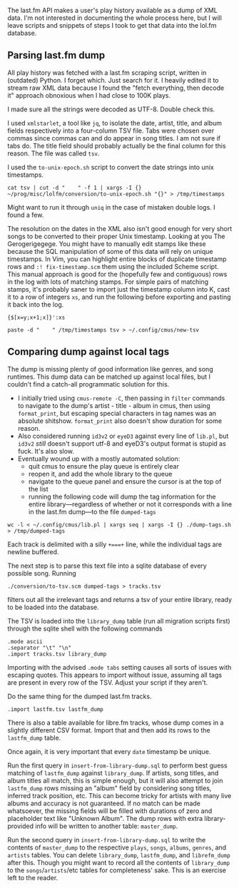 The last.fm API makes a user's play history available as a dump of XML data. I'm not interested in documenting the whole process here, but I will leave scripts and snippets of steps I took to get that data into the lol.fm database.

## Parsing last.fm dump

All play history was fetched with a last.fm scraping script, written in (outdated) Python. I forget which. Just search for it. I heavily edited it to stream raw XML data because I found the "fetch everything, then decode it" approach obnoxious when I had close to 100K plays.

I made sure all the strings were decoded as UTF-8. Double check this.

I used `xmlstarlet`, a tool like `jq`, to isolate the date, artist, title, and album fields respectively into a four-column TSV file. Tabs were chosen over commas since commas can and do appear in song titles. I am not sure if tabs do. The title field should probably actually be the final column for this reason. The file was called `tsv`.

I used the `to-unix-epoch.sh` script to convert the date strings into unix timestamps.

```
cat tsv | cut -d "    " -f 1 | xargs -I {} ~/prog/misc/lolfm/conversion/to-unix-epoch.sh "{}" > /tmp/timestamps
```

Might want to run it through `uniq` in the case of mistaken double logs. I found a few.

The resolution on the dates in the XML also isn't good enough for very short songs to be converted to their proper Unix timestamp. Looking at you The Gerogerigegege. You might have to manually edit stamps like these because the SQL manipulation of some of this data will rely on unique timestamps. In Vim, you can highlight entire blocks of duplicate timestamp rows and `:! fix-timestamp.scm` them using the included Scheme script. This manual approach is good for the (hopefully few and contiguous) rows in the log with lots of matching stamps. For simple pairs of matching stamps, it's probably saner to import just the timestamp column into K, cast it to a row of integers `xs`, and run the following before exporting and pasting it back into the log.

```
{$[x=y;x+1;x]}':xs

paste -d "    " /tmp/timestamps tsv > ~/.config/cmus/new-tsv
```


## Comparing dump against local tags

The dump is missing plenty of good information like genres, and song runtimes. This dump data can be matched up against local files, but I couldn't find a catch-all programmatic solution for this.

- I initially tried using `cmus-remote -C`, then passing in `filter` commands to navigate to the dump's artist - title - album in cmus, then using `format_print`, but escaping special characters in tag names was an absolute shitshow. `format_print` also doesn't show duration for some reason.
- Also considered running `id3v2` or `eyeD3` against every line of `lib.pl`, but `id3v2` _still_ doesn't support utf-8 and eyeD3's output format is stupid as fuck. It's also slow. 
- Eventually wound up with a mostly automated solution:
  - quit cmus to ensure the play queue is entirely clear
  - reopen it, and add the whole library to the queue
  - navigate to the queue panel and ensure the cursor is at the top of the list
  - running the following code will dump the tag information for the entire library—regardless of whether or not it corresponds with a line in the last.fm dump—to the file `dumped-tags`

```
wc -l < ~/.config/cmus/lib.pl | xargs seq | xargs -I {} ./dump-tags.sh > /tmp/dumped-tags
```

Each track is delimited with a silly `+===+` line, while the individual tags are newline buffered.

The next step is to parse this text file into a sqlite database of every possible song. Running

```
./conversion/to-tsv.scm dumped-tags > tracks.tsv
```

filters out all the irrelevant tags and returns a tsv of your entire library, ready to be loaded into the database.

The TSV is loaded into the `library_dump` table (run all migration scripts first) through the sqlite shell with the following commands

```
.mode ascii
.separator "\t" "\n"
.import tracks.tsv library_dump
```

Importing with the advised `.mode tabs` setting causes all sorts of issues with escaping quotes. This appears to import without issue, assuming all tags are present in every row of the TSV. Adjust your script if they aren't.

Do the same thing for the dumped last.fm tracks.

```
.import lastfm.tsv lastfm_dump
```

There is also a table available for libre.fm tracks, whose dump comes in a slightly different CSV format. Import that and then add its rows to the `lastfm_dump` table.

Once again, it is very important that every `date` timestamp be unique.

Run the first query in `insert-from-library-dump.sql` to perform best guess matching of `lastfm_dump` against `library_dump`. If artists, song titles, and album titles all match, this is simple enough, but it will also attempt to join `lastfm_dump` rows missing an "album" field by considering song titles, inferred track position, etc. This can become tricky for artists with many live albums and accuracy is not guaranteed. If no match can be made whatsoever, the missing fields will be filled with durations of zero and placeholder text like "Unknown Album". The dump rows with extra library-provided info will be written to another table: `master_dump`.

Run the second query in `insert-from-library-dump.sql` to write the contents of `master_dump` to the respective `plays`, `songs`, `albums`, `genres`, and `artists` tables. You can delete `library_dump`, `lastfm_dump`, and `librefm_dump` after this. Though you might want to record all the contents of `library_dump` to the `songs`/`artists`/etc tables for completeness' sake. This is an exercise left to the reader.
